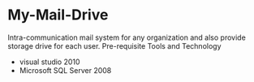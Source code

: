 My-Mail-Drive
=============


Intra-communication mail system for any organization and also provide storage drive for each user.
Pre-requisite Tools and Technology
* visual studio 2010
* Microsoft SQL Server 2008
  
